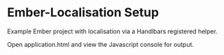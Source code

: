 Ember-Localisation Setup
=================

Example Ember project with localisation via a Handlbars registered helper.

Open application.html and view the Javascript console for output.